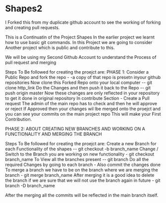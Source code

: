 # Shapes2

I Forked this from my duplicate github account to see the working of forking and creating pull requests.

This is  a Continuatin of the Project Shapes
In the earlier project we learnt how to use basic git commands.
In this Project we are going to consider Another project which is public and contribute to this.

We will be using my Second Github Account to understand the Process of pull request and merging

Steps To Be followed for creating the proejct are:
PHASE 1:
  Consider a Public Repo and fork the repo - -a copy of that repo is presetn inyour github repositories
  Now clone this Forked Repo onto your local computer -- git clone http_link
  Do the Changes and then push it back to the Repo -- git push origin master
  Now these changes are only reflected in your repository to get it done in original repository
  In contribute Section - Create a Pull request
  The admin of the main repo has to check and then he will approve or reject
  If Approved then your changes wil lbe merged onto the proejct and you can see your commits on the main project repo
  This will make your First Contribution.

PHASE 2:
ABOUT CREATING NEW BRANCHES AND WORKING ON A FUNCTIONALITY AND MERGING THE BRANCH


Steps To Be followed for creating the proejct are:
  Create a new Branch for each Functionality of the shapes -- git checkout -b branch_name
  Change / Switch to the Branch you are working on new functionality - git checkout branch_name
  To View all the branches present -- git branch
  Do all the required Changes by going to each branch - Also commit the changes done
  To merge a branch we have to be on the branch where we are merging the branch - git merge branch_name
  After merging it is a good idea to delete the branch if we are sure that we will not use the branch again in future - git branch -D branch_name
  
  After the merging all the commits will be reflected in the main branch itself.
  

